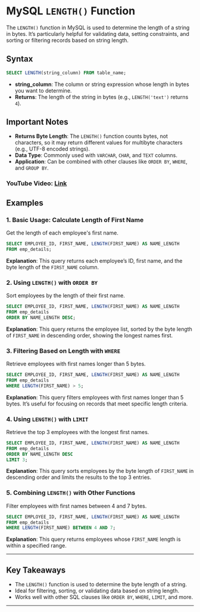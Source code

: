 
# MySQL `LENGTH()` Function

The `LENGTH()` function in MySQL is used to determine the length of a string in bytes. It’s particularly helpful for validating data, setting constraints, and sorting or filtering records based on string length.

## Syntax

```sql
SELECT LENGTH(string_column) FROM table_name;
```

- **string_column**: The column or string expression whose length in bytes you want to determine.
- **Returns**: The length of the string in bytes (e.g., `LENGTH('text')` returns `4`).

## Important Notes

- **Returns Byte Length**: The `LENGTH()` function counts bytes, not characters, so it may return different values for multibyte characters (e.g., UTF-8 encoded strings).
- **Data Type**: Commonly used with `VARCHAR`, `CHAR`, and `TEXT` columns.
- **Application**: Can be combined with other clauses like `ORDER BY`, `WHERE`, and `GROUP BY`.

### YouTube Video: [Link](https://www.youtube.com/watch?v=FE3yYRGId7U&list=PL53IeEJJLQl3xIzMPqA7lApebsB-UqtNB&index=27)


## Examples

### 1. Basic Usage: Calculate Length of First Name

Get the length of each employee's first name.

```sql
SELECT EMPLOYEE_ID, FIRST_NAME, LENGTH(FIRST_NAME) AS NAME_LENGTH
FROM emp_details;
```

**Explanation**: This query returns each employee’s ID, first name, and the byte length of the `FIRST_NAME` column.

### 2. Using `LENGTH()` with `ORDER BY`

Sort employees by the length of their first name.

```sql
SELECT EMPLOYEE_ID, FIRST_NAME, LENGTH(FIRST_NAME) AS NAME_LENGTH
FROM emp_details
ORDER BY NAME_LENGTH DESC;
```

**Explanation**: This query returns the employee list, sorted by the byte length of `FIRST_NAME` in descending order, showing the longest names first.

### 3. Filtering Based on Length with `WHERE`

Retrieve employees with first names longer than 5 bytes.

```sql
SELECT EMPLOYEE_ID, FIRST_NAME, LENGTH(FIRST_NAME) AS NAME_LENGTH
FROM emp_details
WHERE LENGTH(FIRST_NAME) > 5;
```

**Explanation**: This query filters employees with first names longer than 5 bytes. It’s useful for focusing on records that meet specific length criteria.

### 4. Using `LENGTH()` with `LIMIT`

Retrieve the top 3 employees with the longest first names.

```sql
SELECT EMPLOYEE_ID, FIRST_NAME, LENGTH(FIRST_NAME) AS NAME_LENGTH
FROM emp_details
ORDER BY NAME_LENGTH DESC
LIMIT 3;
```

**Explanation**: This query sorts employees by the byte length of `FIRST_NAME` in descending order and limits the results to the top 3 entries.

### 5. Combining `LENGTH()` with Other Functions

Filter employees with first names between 4 and 7 bytes.

```sql
SELECT EMPLOYEE_ID, FIRST_NAME, LENGTH(FIRST_NAME) AS NAME_LENGTH
FROM emp_details
WHERE LENGTH(FIRST_NAME) BETWEEN 4 AND 7;
```

**Explanation**: This query returns employees whose `FIRST_NAME` length is within a specified range.

---

## Key Takeaways

- The `LENGTH()` function is used to determine the byte length of a string.
- Ideal for filtering, sorting, or validating data based on string length.
- Works well with other SQL clauses like `ORDER BY`, `WHERE`, `LIMIT`, and more.

--- 
